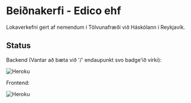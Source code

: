 # Beiðnakerfi - Edico ehf

Lokaverkefni gert af nemendum í Tölvunafræði við Háskólann í Reykjavík.

## Status

Backend (Vantar að bæta við '/' endaupunkt svo badge'ið virki):  

![Heroku](https://pyheroku-badge.herokuapp.com/?app=beidnakerfi-api&style=<STYLE>)

Frontend:

![Heroku](https://pyheroku-badge.herokuapp.com/?app=beidnakerfi&style=<STYLE>)
